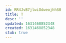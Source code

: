 ```yaml
---
id: RR4JvB7jlwiOdweojhhS0
title: T
desc: ''
updated: 1631468852348
created: 1631468852348
stub: true
---
```


